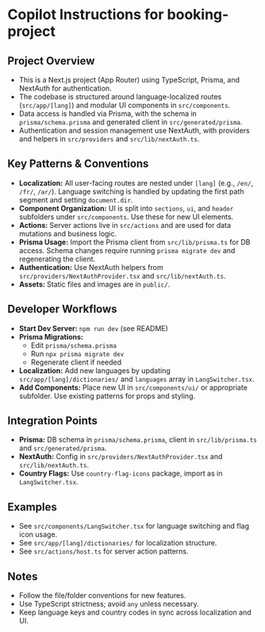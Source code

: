 # Copilot Instructions for booking-project

## Project Overview
- This is a Next.js project (App Router) using TypeScript, Prisma, and NextAuth for authentication.
- The codebase is structured around language-localized routes (`src/app/[lang]`) and modular UI components in `src/components`.
- Data access is handled via Prisma, with the schema in `prisma/schema.prisma` and generated client in `src/generated/prisma`.
- Authentication and session management use NextAuth, with providers and helpers in `src/providers` and `src/lib/nextAuth.ts`.

## Key Patterns & Conventions
- **Localization:** All user-facing routes are nested under `[lang]` (e.g., `/en/`, `/fr/`, `/ar/`). Language switching is handled by updating the first path segment and setting `document.dir`.
- **Component Organization:** UI is split into `sections`, `ui`, and `header` subfolders under `src/components`. Use these for new UI elements.
- **Actions:** Server actions live in `src/actions` and are used for data mutations and business logic.
- **Prisma Usage:** Import the Prisma client from `src/lib/prisma.ts` for DB access. Schema changes require running `prisma migrate dev` and regenerating the client.
- **Authentication:** Use NextAuth helpers from `src/providers/NextAuthProvider.tsx` and `src/lib/nextAuth.ts`.
- **Assets:** Static files and images are in `public/`.

## Developer Workflows
- **Start Dev Server:** `npm run dev` (see README)
- **Prisma Migrations:**
  - Edit `prisma/schema.prisma`
  - Run `npx prisma migrate dev`
  - Regenerate client if needed
- **Localization:** Add new languages by updating `src/app/[lang]/dictionaries/` and `languages` array in `LangSwitcher.tsx`.
- **Add Components:** Place new UI in `src/components/ui/` or appropriate subfolder. Use existing patterns for props and styling.

## Integration Points
- **Prisma:** DB schema in `prisma/schema.prisma`, client in `src/lib/prisma.ts` and `src/generated/prisma`.
- **NextAuth:** Config in `src/providers/NextAuthProvider.tsx` and `src/lib/nextAuth.ts`.
- **Country Flags:** Use `country-flag-icons` package, import as in `LangSwitcher.tsx`.

## Examples
- See `src/components/LangSwitcher.tsx` for language switching and flag icon usage.
- See `src/app/[lang]/dictionaries/` for localization structure.
- See `src/actions/host.ts` for server action patterns.

## Notes
- Follow the file/folder conventions for new features.
- Use TypeScript strictness; avoid `any` unless necessary.
- Keep language keys and country codes in sync across localization and UI.
